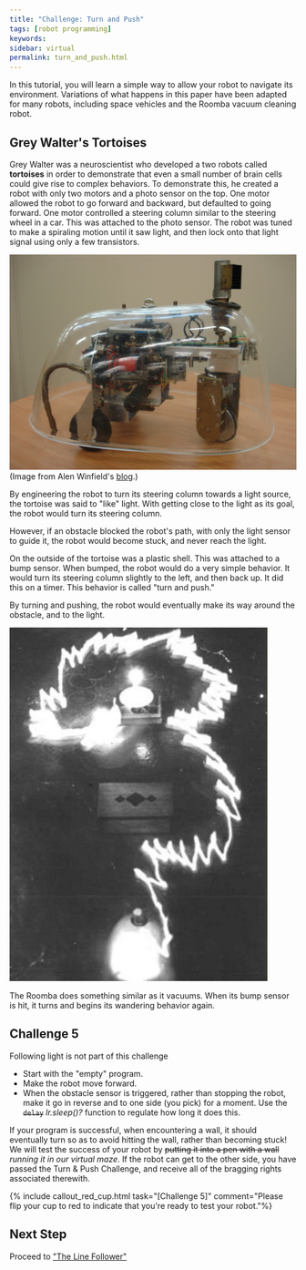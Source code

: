 ```yaml
---
title: "Challenge: Turn and Push"
tags: [robot programming]
keywords:
sidebar: virtual 
permalink: turn_and_push.html
---
```


In this tutorial, you will learn a simple way to allow your robot to navigate its environment. Variations of what happens in this paper have been adapted for many robots, including space vehicles and the Roomba vacuum cleaning robot.

## Grey Walter's Tortoises

Grey Walter was a neuroscientist who developed a two robots called <b>tortoises</b> in order to demonstrate that even a small number of brain cells could give rise to complex behaviors. To demonstrate this, he created a robot with only two motors and a photo sensor on the top. One motor allowed the robot to go forward and backward, but defaulted to going forward. One motor controlled a steering column similar to the steering wheel in a car. This was attached to the photo sensor. The robot was tuned to make a spiraling motion until it saw light, and then lock onto that light signal using only a few transistors.

![Tortoise](images/tortoise.JPG)
<br>
(Image from Alen Winfield's [blog](http://alanwinfield.blogspot.com/p/robotics-very-short-introduction.html).)

By engineering the robot to turn its steering column towards a light source, the tortoise was said to "like" light. With getting close to the light as its goal, the robot would turn its steering column.

However, if an obstacle blocked the robot's path, with only the light sensor to guide it, the robot would become stuck, and never reach the light.

On the outside of the tortoise was a plastic shell. This was attached to a bump sensor. When bumped, the robot would do a very simple behavior. It would turn its steering column slightly to the left, and then back up. It did this on a timer. This behavior is called "turn and push."

By turning and pushing, the robot would eventually make its way around the obstacle, and to the light.

![Tortoises](images/turn_and_push.png)

The Roomba does something similar as it vacuums. When its bump sensor is hit, it turns and begins its wandering behavior again.

## Challenge 5

Following light is not part of this challenge

- Start with the "empty" program.
- Make the robot move forward.
- When the obstacle sensor is triggered, rather than stopping the robot, make it go in reverse and to one side (you pick) for a moment. Use the ~~`delay`~~ *lr.sleep()?* function to regulate how long it does this.

If your program is successful, when encountering a wall, it should eventually turn so as to avoid hitting the wall, rather than becoming stuck! We will test the success of your robot by ~~putting it into a pen with a wall~~ *running it in our virtual maze*. If the robot can get to the other side, you have passed the Turn & Push Challenge, and receive all of the bragging rights associated therewith.

{% include callout_red_cup.html task="[Challenge 5]" comment="Please flip your cup to red to indicate that you're ready to test your robot."%}


## Next Step

Proceed to ["The Line Follower"](line_follower.html)
